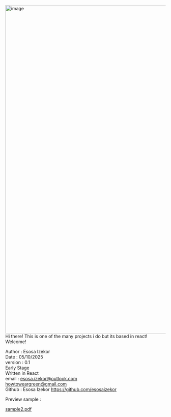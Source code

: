 <img width="1920" height="1032" alt="image" src="https://github.com/user-attachments/assets/9e03f2a7-cd50-47c9-9af4-cf6ad4b9aa44" />Hi there! This is one of the many projects i do but its based in react! Welcome!

Author : Esosa Izekor<br />
Date : 05/10/2025<br />
version : 0.1<br />
Early Stage<br />
Written in React<br />
email : esosa.izekor@outlook.com<br />
        howtoweargreen@gmail.com<br />
Github : Esosa Izekor https://github.com/esosaizekor<br />

Preview sample : <br />

[sample2.pdf](https://github.com/user-attachments/files/22711655/sample2.pdf)

